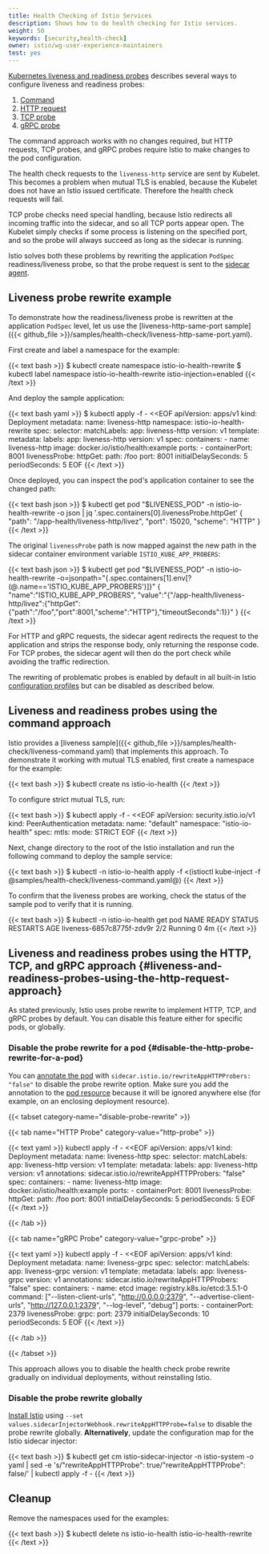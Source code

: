 ```yaml
---
title: Health Checking of Istio Services
description: Shows how to do health checking for Istio services.
weight: 50
keywords: [security,health-check]
owner: istio/wg-user-experience-maintainers
test: yes
---
```


[Kubernetes liveness and readiness probes](https://kubernetes.io/docs/tasks/configure-pod-container/configure-liveness-readiness-probes/)
describes several ways to configure liveness and readiness probes:

1. [Command](https://kubernetes.io/docs/tasks/configure-pod-container/configure-liveness-readiness-startup-probes/#define-a-liveness-command)
1. [HTTP request](https://kubernetes.io/docs/tasks/configure-pod-container/configure-liveness-readiness-startup-probes/#define-a-liveness-http-request)
1. [TCP probe](https://kubernetes.io/docs/tasks/configure-pod-container/configure-liveness-readiness-startup-probes/#define-a-tcp-liveness-probe)
1. [gRPC probe](https://kubernetes.io/docs/tasks/configure-pod-container/configure-liveness-readiness-startup-probes/#define-a-grpc-liveness-probe)

The command approach works with no changes required, but HTTP requests, TCP probes, and gRPC probes require Istio to make changes to the pod configuration.

The health check requests to the `liveness-http` service are sent by Kubelet.
This becomes a problem when mutual TLS is enabled, because the Kubelet does not have an Istio issued certificate.
Therefore the health check requests will fail.

TCP probe checks need special handling, because Istio redirects all incoming traffic into the sidecar, and so all TCP ports appear open. The Kubelet simply checks if some process is listening on the specified port, and so the probe will always succeed as long as the sidecar is running.

Istio solves both these problems by rewriting the application `PodSpec` readiness/liveness probe,
so that the probe request is sent to the [sidecar agent](/pt-br/docs/reference/commands/pilot-agent/).

## Liveness probe rewrite example

To demonstrate how the readiness/liveness probe is rewritten at the application `PodSpec` level, let us use the [liveness-http-same-port sample]({{< github_file >}}/samples/health-check/liveness-http-same-port.yaml).

First create and label a namespace for the example:

{{< text bash >}}
$ kubectl create namespace istio-io-health-rewrite
$ kubectl label namespace istio-io-health-rewrite istio-injection=enabled
{{< /text >}}

And deploy the sample application:

{{< text bash yaml >}}
$ kubectl apply -f - <<EOF
apiVersion: apps/v1
kind: Deployment
metadata:
  name: liveness-http
  namespace: istio-io-health-rewrite
spec:
  selector:
    matchLabels:
      app: liveness-http
      version: v1
  template:
    metadata:
      labels:
        app: liveness-http
        version: v1
    spec:
      containers:
      - name: liveness-http
        image: docker.io/istio/health:example
        ports:
        - containerPort: 8001
        livenessProbe:
          httpGet:
            path: /foo
            port: 8001
          initialDelaySeconds: 5
          periodSeconds: 5
EOF
{{< /text >}}

Once deployed, you can inspect the pod's application container to see the changed path:

{{< text bash json >}}
$ kubectl get pod "$LIVENESS_POD" -n istio-io-health-rewrite -o json | jq '.spec.containers[0].livenessProbe.httpGet'
{
  "path": "/app-health/liveness-http/livez",
  "port": 15020,
  "scheme": "HTTP"
}
{{< /text >}}

The original `livenessProbe` path is now mapped against the new path in the sidecar container environment variable `ISTIO_KUBE_APP_PROBERS`:

{{< text bash json >}}
$ kubectl get pod "$LIVENESS_POD" -n istio-io-health-rewrite -o=jsonpath="{.spec.containers[1].env[?(@.name=='ISTIO_KUBE_APP_PROBERS')]}"
{
  "name":"ISTIO_KUBE_APP_PROBERS",
  "value":"{\"/app-health/liveness-http/livez\":{\"httpGet\":{\"path\":\"/foo\",\"port\":8001,\"scheme\":\"HTTP\"},\"timeoutSeconds\":1}}"
}
{{< /text >}}

For HTTP and gRPC requests, the sidecar agent redirects the request to the application and strips the response body, only returning the response code. For TCP probes, the sidecar agent will then do the port check while avoiding the traffic redirection.

The rewriting of problematic probes is enabled by default in all built-in Istio
[configuration profiles](/pt-br/docs/setup/additional-setup/config-profiles/) but can be disabled as described below.

## Liveness and readiness probes using the command approach

Istio provides a [liveness sample]({{< github_file >}}/samples/health-check/liveness-command.yaml) that
implements this approach. To demonstrate it working with mutual TLS enabled,
first create a namespace for the example:

{{< text bash >}}
$ kubectl create ns istio-io-health
{{< /text >}}

To configure strict mutual TLS, run:

{{< text bash >}}
$ kubectl apply -f - <<EOF
apiVersion: security.istio.io/v1
kind: PeerAuthentication
metadata:
  name: "default"
  namespace: "istio-io-health"
spec:
  mtls:
    mode: STRICT
EOF
{{< /text >}}

Next, change directory to the root of the Istio installation and run the following command to deploy the sample service:

{{< text bash >}}
$ kubectl -n istio-io-health apply -f <(istioctl kube-inject -f @samples/health-check/liveness-command.yaml@)
{{< /text >}}

To confirm that the liveness probes are working, check the status of the sample pod to verify that it is running.

{{< text bash >}}
$ kubectl -n istio-io-health get pod
NAME                             READY     STATUS    RESTARTS   AGE
liveness-6857c8775f-zdv9r        2/2       Running   0           4m
{{< /text >}}

## Liveness and readiness probes using the HTTP, TCP, and gRPC approach {#liveness-and-readiness-probes-using-the-http-request-approach}

As stated previously, Istio uses probe rewrite to implement HTTP, TCP, and gRPC probes by default. You can disable this
feature either for specific pods, or globally.

### Disable the probe rewrite for a pod {#disable-the-http-probe-rewrite-for-a-pod}

You can [annotate the pod](/pt-br/docs/reference/config/annotations/) with `sidecar.istio.io/rewriteAppHTTPProbers: "false"`
to disable the probe rewrite option. Make sure you add the annotation to the
[pod resource](https://kubernetes.io/docs/concepts/workloads/pods/pod-overview/) because it will be ignored
anywhere else (for example, on an enclosing deployment resource).

{{< tabset category-name="disable-probe-rewrite" >}}

{{< tab name="HTTP Probe" category-value="http-probe" >}}

{{< text yaml >}}
kubectl apply -f - <<EOF
apiVersion: apps/v1
kind: Deployment
metadata:
  name: liveness-http
spec:
  selector:
    matchLabels:
      app: liveness-http
      version: v1
  template:
    metadata:
      labels:
        app: liveness-http
        version: v1
      annotations:
        sidecar.istio.io/rewriteAppHTTPProbers: "false"
    spec:
      containers:
      - name: liveness-http
        image: docker.io/istio/health:example
        ports:
        - containerPort: 8001
        livenessProbe:
          httpGet:
            path: /foo
            port: 8001
          initialDelaySeconds: 5
          periodSeconds: 5
EOF
{{< /text >}}

{{< /tab >}}

{{< tab name="gRPC Probe" category-value="grpc-probe" >}}

{{< text yaml >}}
kubectl apply -f - <<EOF
apiVersion: apps/v1
kind: Deployment
metadata:
  name: liveness-grpc
spec:
  selector:
    matchLabels:
      app: liveness-grpc
      version: v1
  template:
    metadata:
      labels:
        app: liveness-grpc
        version: v1
      annotations:
        sidecar.istio.io/rewriteAppHTTPProbers: "false"
    spec:
      containers:
      - name: etcd
        image: registry.k8s.io/etcd:3.5.1-0
        command: ["--listen-client-urls", "http://0.0.0.0:2379", "--advertise-client-urls", "http://127.0.0.1:2379", "--log-level", "debug"]
        ports:
        - containerPort: 2379
        livenessProbe:
          grpc:
            port: 2379
          initialDelaySeconds: 10
          periodSeconds: 5
EOF
{{< /text >}}

{{< /tab >}}

{{< /tabset >}}

This approach allows you to disable the health check probe rewrite gradually on individual deployments,
without reinstalling Istio.

### Disable the probe rewrite globally

[Install Istio](/pt-br/docs/setup/install/istioctl/) using `--set values.sidecarInjectorWebhook.rewriteAppHTTPProbe=false`
to disable the probe rewrite globally. **Alternatively**, update the configuration map for the Istio sidecar injector:

{{< text bash >}}
$ kubectl get cm istio-sidecar-injector -n istio-system -o yaml | sed -e 's/"rewriteAppHTTPProbe": true/"rewriteAppHTTPProbe": false/' | kubectl apply -f -
{{< /text >}}

## Cleanup

Remove the namespaces used for the examples:

{{< text bash >}}
$ kubectl delete ns istio-io-health istio-io-health-rewrite
{{< /text >}}
